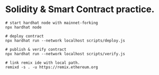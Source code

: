 # Solidity & Smart Contract practice.

```shell
# start hardhat node with mainnet-forking
npx hardhat node

# deploy contract
npx hardhat run --network localhost scripts/deploy.js

# publish & verify contract
npx hardhat run --network localhost scripts/verify.js

# link remix ide with local path.
remixd -s . -u https://remix.ethereum.org
```

